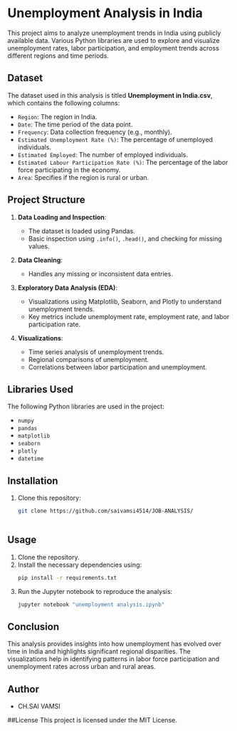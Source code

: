 

# Unemployment Analysis in India

This project aims to analyze unemployment trends in India using publicly available data. Various Python libraries are used to explore and visualize unemployment rates, labor participation, and employment trends across different regions and time periods.

## Dataset

The dataset used in this analysis is titled **Unemployment in India.csv**, which contains the following columns:

- `Region`: The region in India.
- `Date`: The time period of the data point.
- `Frequency`: Data collection frequency (e.g., monthly).
- `Estimated Unemployment Rate (%)`: The percentage of unemployed individuals.
- `Estimated Employed`: The number of employed individuals.
- `Estimated Labour Participation Rate (%)`: The percentage of the labor force participating in the economy.
- `Area`: Specifies if the region is rural or urban.

## Project Structure

1. **Data Loading and Inspection**:
    - The dataset is loaded using Pandas.
    - Basic inspection using `.info()`, `.head()`, and checking for missing values.
  
2. **Data Cleaning**:
    - Handles any missing or inconsistent data entries.
  
3. **Exploratory Data Analysis (EDA)**:
    - Visualizations using Matplotlib, Seaborn, and Plotly to understand unemployment trends.
    - Key metrics include unemployment rate, employment rate, and labor participation rate.

4. **Visualizations**:
    - Time series analysis of unemployment trends.
    - Regional comparisons of unemployment.
    - Correlations between labor participation and unemployment.

## Libraries Used

The following Python libraries are used in the project:

- `numpy`
- `pandas`
- `matplotlib`
- `seaborn`
- `plotly`
- `datetime`

## Installation

1. Clone this repository:
   ```bash
   git clone https://github.com/saivamsi4514/JOB-ANALYSIS/
  
## Usage

1. Clone the repository.
2. Install the necessary dependencies using:
    ```bash
    pip install -r requirements.txt
    ```
3. Run the Jupyter notebook to reproduce the analysis:
    ```bash
    jupyter notebook "unemployment analysis.ipynb"
    ```

## Conclusion

This analysis provides insights into how unemployment has evolved over time in India and highlights significant regional disparities. The visualizations help in identifying patterns in labor force participation and unemployment rates across urban and rural areas.

## Author
- CH.SAI VAMSI

##License
This project is licensed under the MIT License.
